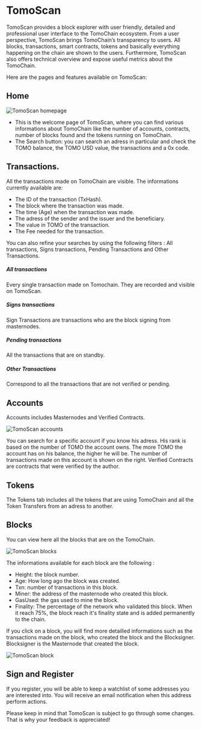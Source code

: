 # TomoScan

TomoScan provides a block explorer with user friendly, detailed and professional user interface to the TomoChain ecosystem. 
From a user perspective, TomoScan brings TomoChain’s transparency to users. 
All blocks, transactions, smart contracts, tokens and basically everything happening on the chain are shown to the users.
Furthermore, TomoScan also offers technical overview and expose useful metrics about the TomoChain. 

Here are the pages and features available on TomoScan:

## Home
      
![TomoScan homepage](/assets/tomoscan_home.jpg)

-   This is the welcome page of TomoScan, where you can find various informations about TomoChain like the number of accounts, contracts, number of blocks found and the tokens running on TomoChain.
-   The Search button: you can search an adress in particular and check the TOMO balance, the TOMO USD value, the transactions and a 0x code.

## Transactions.
All the transactions made on TomoChain are visible.
The informations currently available are:

-   The ID of the transaction (TxHash).
-   The block where the transaction was made.
-   The time (Age) when the transaction was made.
-   The adress of the sender and the issuer and the beneficiary.
-   The value in TOMO of the transaction.
-   The Fee needed for the transaction.

You can also  refine your searches by using the following filters : All transactions, Signs transactions, Pending Transactions and Other Transactions.
##### All transactions
Every single transaction made on Tomochain. 
They are recorded and visible on TomoScan.
##### Signs transactions 
Sign Transactions are transactions who are the block signing from masternodes.
##### Pending transactions 
All the transactions that are on standby.
##### Other Transactions 
Correspond to all the transactions that are not verified or pending.

## Accounts
Accounts includes Masternodes and Verified  Contracts.

![TomoScan accounts](/assets/TomoScan_account.jpg)

You can search for a specific account if you know his adress.
His rank is based on the number of TOMO the account owns. The more TOMO the account has on his balance, the higher he will be. 
The number of transactions made on this account is  shown on the right.
Verified Contracts are contracts that were verified by the author.

## Tokens
The Tokens tab includes all the tokens that are using TomoChain and all the Token Transfers from an adress to another.

## Blocks

You can view here all the blocks that are on the TomoChain.

![TomoScan blocks](/assets/whole_block_TomoScan.jpg)

The informations available for each block are the following :
- Height: the block number.
- Age: How long ago the block was created.
- Txn: number of transactions in this block.
- Miner: the address of the masternode who created this block.
- GasUsed: the gas used to mine the block.
- Finality: The percentage of the network who validated this block. When it reach 75%, the block reach it's finality state and is added permanently to the chain.

If you click on a block, you will find more detailled informations such as the transactions made on the block, who created the block and the Blocksigner. 
Blocksigner is the Masternode that created the block.

![TomoScan block](/assets/whole_block_TomoScan.jpg)

## Sign and Register

If you register, you will be able to keep a watchlist of some addresses you are interested into.
You will receive an email notification when this address perform actions.

Please keep in mind that TomoScan is subject to go through some changes. 
That is why your feedback is appreciated!
